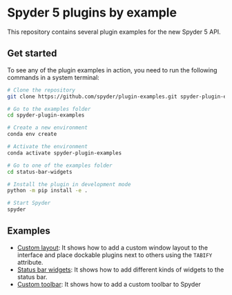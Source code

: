 # Spyder 5 plugins by example

This repository contains several plugin examples for the new Spyder 5 API.


## Get started

To see any of the plugin examples in action, you need to run the following commands in a system terminal:

```bash
# Clone the repository
git clone https://github.com/spyder/plugin-examples.git spyder-plugin-examples

# Go to the examples folder
cd spyder-plugin-examples

# Create a new environment
conda env create

# Activate the environment
conda activate spyder-plugin-examples

# Go to one of the examples folder
cd status-bar-widgets

# Install the plugin in development mode
python -m pip install -e .

# Start Spyder
spyder
```


## Examples

* [Custom layout](./spyder-custom-layout): It shows how to add a custom window layout to the interface and place dockable plugins next to others using the `TABIFY` attribute.
* [Status bar widgets](./status-bar-widgets): It shows how to add different kinds of widgets to the status bar.
* [Custom toolbar](./custom-toolbar): It shows how to add a custom toolbar to Spyder
